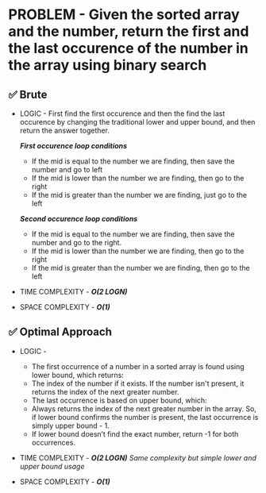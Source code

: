 # PROBLEM - Given the sorted array and the number, return the first and the last occurence of the number in the array using binary search 

## ✅ Brute
- LOGIC - First find the first occurence and then the find the last occurence by changing the traditional lower and upper bound, and then return the answer together.

    ***First occurence loop conditions***
    - If the mid is equal to the number we are finding, then save the number and go to left
    - If the mid is lower than the number we are finding, then go to the right
    - If the mid is greater than the number we are finding, just go to the left

    ***Second occurence loop conditions***
    - If the mid is equal to the number we are finding, then save the number and go to the right.
    - If the mid is lower than the number we are finding, then go to the right
    - If the mid is greater than the number we are finding, then go to the left

- TIME COMPLEXITY - ***O(2 LOGN)*** 
- SPACE COMPLEXITY - ***O(1)***

## ✅ Optimal Approach
- LOGIC -
    - The first occurrence of a number in a sorted array is found using lower bound, which returns:
    - The index of the number if it exists.
    If the number isn't present, it returns the index of the next greater number.
    - The last occurrence is based on upper bound, which:
    - Always returns the index of the next greater number in the array.
    So, if lower bound confirms the number is present, the last occurrence is simply upper bound - 1. 
    - If lower bound doesn’t find the exact number, return -1 for both occurrences.

- TIME COMPLEXITY - ***O(2 LOGN)*** *Same complexity but simple lower and upper bound usage*
- SPACE COMPLEXITY - ***O(1)***